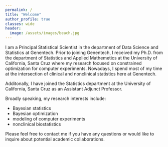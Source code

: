 ```yaml
---
permalink: /
title: "Welcome"
author_profile: true
classes: wide
header:
  image: /assets/images/beach.jpg
---
```


I am a Principal Statistical Scientist in the department of Data Science and Statistics at Genentech. Prior to joining Genentech, I received my Ph.D. from the department of Statistics and Applied Mathemetics at the University of California, Santa Cruz where my research focused on constrained optimization for computer experiments. Nowadays, I spend most of my time at the intersection of clinical and nonclinical statistics here at Genentech.

Additonally, I have joined the Statistics department at the University of California, Santa Cruz as an Assistant Adjunct Professor. 

Broadly speaking, my research interests include:
- Bayesian statistics
- Bayesian optimization
- modeling of computer experiments
- nonclinical biostatistics

Please feel free to contact me if you have any questions or would like to inquire about potential academic collaborations.

